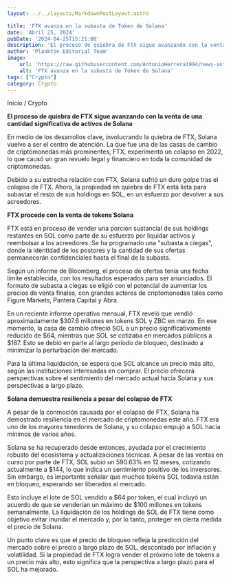 ```yaml
---
layout: ../../layouts/MarkdownPostLayout.astro

title: 'FTX avanza en la subasta de Token de Solana'
date: 'Abril 25, 2024'
pubDate: '2024-04-25T15:21:00'
description: 'El proceso de quiebra de FTX sigue avanzando con la venta de una cantidad significativa de activos de Solana.'
author: 'Plankton Editorial Team'
image:
    url: 'https://raw.githubusercontent.com/AntonioHerrera1994/news-astro/master/src/assets/crypto/crypto100.webp'
    alt: 'FTX avanza en la subasta de Token de Solana'
tags: ["Crypto"]
category: Crypto
---
```


<span><a href="/" style="text-decoration:none;color:#0F1416">Inicio</a> / <a href="/crypto" style="text-decoration:none;color:#0F1416">Crypto</a></span>


<p style="font-weight: bold;">El proceso de quiebra de FTX sigue avanzando con la venta de una cantidad significativa de activos de Solana</p>

En medio de los desarrollos clave, involucrando la quiebra de FTX, Solana vuelve a ser el centro de atención. La que fue una de las casas de cambio de criptomonedas más prominentes, FTX, experimentó un colapso en 2022, lo que causó un gran revuelo legal y financiero en toda la comunidad de criptomonedas.

Debido a su estrecha relación con FTX, Solana sufrió un duro golpe tras el colapso de FTX. Ahora, la propiedad en quiebra de FTX está lista para subastar el resto de sus holdings en SOL, en un esfuerzo por devolver a sus acreedores.

**FTX procede con la venta de tokens Solana**

FTX está en proceso de vender una porción sustancial de sus holdings restantes en SOL como parte de su esfuerzo por liquidar activos y reembolsar a los acreedores. Se ha programado una "subasta a ciegas", donde la identidad de los postores y la cantidad de sus ofertas permanecerán confidenciales hasta el final de la subasta.

Según un informe de Bloomberg, el proceso de ofertas tenía una fecha límite establecida, con los resultados esperados para ser anunciados. El formato de subasta a ciegas se eligió con el potencial de aumentar los precios de venta finales, con grandes actores de criptomonedas tales como Figure Markets, Pantera Capital y Abra.

En un reciente informe operativo mensual, FTX reveló que vendió aproximadamente $307.6 millones en tokens SOL y ZBC en marzo. En ese momento, la casa de cambio ofreció SOL a un precio significativamente reducido de $64, mientras que SOL se cotizaba en mercados públicos a $187. Esto se debió en parte al largo período de bloqueo, destinado a minimizar la perturbación del mercado.

Para la última liquidación, se espera que SOL alcance un precio más alto, según las instituciones interesadas en comprar. El precio ofrecerá perspectivas sobre el sentimiento del mercado actual hacia Solana y sus perspectivas a largo plazo.

**Solana demuestra resiliencia a pesar del colapso de FTX**

A pesar de la conmoción causada por el colapso de FTX, Solana ha demostrado resiliencia en el mercado de criptomonedas este año. FTX era uno de los mayores tenedores de Solana, y su colapso empujó a SOL hacia mínimos de varios años.

Solana se ha recuperado desde entonces, ayudada por el crecimiento robusto del ecosistema y actualizaciones técnicas. A pesar de las ventas en curso por parte de FTX, SOL subió un 590.63% en 12 meses, cotizando actualmente a $144, lo que indica un sentimiento positivo de los inversores. Sin embargo, es importante señalar que muchos tokens SOL todavía están en bloqueo, esperando ser liberados al mercado.

Esto incluye el lote de SOL vendido a $64 por token, el cual incluyó un acuerdo de que se venderían un máximo de $100 millones en tokens semanalmente. La liquidación de los holdings de SOL de FTX tiene como objetivo evitar inundar el mercado y, por lo tanto, proteger en cierta medida el precio de Solana.

Un punto clave es que el precio de bloqueo refleja la predicción del mercado sobre el precio a largo plazo de SOL, descontado por inflación y volatilidad. Si la propiedad de FTX logra vender el próximo lote de tokens a un precio más alto, esto significa que la perspectiva a largo plazo para el SOL ha mejorado.
